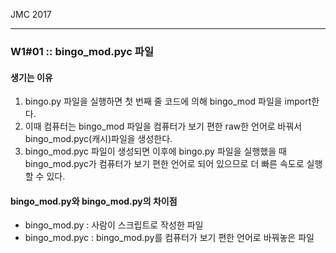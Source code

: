 JMC 2017


---

### W1#01 :: bingo_mod.pyc 파일

#### 생기는 이유

1. bingo.py 파일을 실행하면 첫 번째 줄 코드에 의해 bingo_mod 파일을 import한다.
2. 이때 컴퓨터는 bingo_mod 파일을 컴퓨터가 보기 편한 raw한 언어로 바꿔서 bingo_mod.pyc(캐시)파일을 생성한다.
3. bingo_mod.pyc 파일이 생성되면 이후에 bingo.py 파일을 실행했을 때 bingo_mod.pyc가 컴퓨터가 보기 편한 언어로 되어 있으므로 더 빠른 속도로 실행할 수 있다.

#### bingo_mod.py와 bingo_mod.py의 차이점

+ bingo_mod.py : 사람이 스크립트로 작성한 파일
+ bingo_mod.pyc : bingo_mod.py를 컴퓨터가 보기 편한 언어로 바꿔놓은 파일
